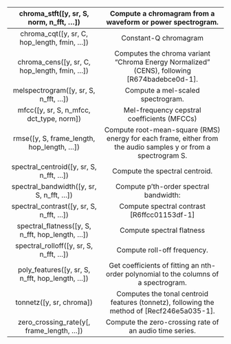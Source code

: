 chroma\_stft([y, sr, S, norm, n\_fft, …]) | Compute a chromagram from a waveform or power spectrogram.
:-----:|:-----:
chroma\_cqt([y, sr, C, hop\_length, fmin, …]) |Constant-Q chromagram
chroma\_cens([y, sr, C, hop\_length, fmin, …]) |Computes the chroma variant “Chroma Energy Normalized” (CENS), following [R674badebce0d-1].
melspectrogram([y, sr, S, n\_fft, …]) |Compute a mel-scaled spectrogram.
mfcc([y, sr, S, n\_mfcc, dct\_type, norm]) |Mel-frequency cepstral coefficients (MFCCs)
rmse([y, S, frame\_length, hop\_length, …]) |Compute root-mean-square (RMS) energy for each frame, either from the audio samples y or from a spectrogram S.
spectral\_centroid([y, sr, S, n\_fft, …]) |Compute the spectral centroid.
spectral\_bandwidth([y, sr, S, n\_fft, …]) |Compute p’th-order spectral bandwidth:
spectral\_contrast([y, sr, S, n\_fft, …]) |Compute spectral contrast [R6ffcc01153df-1]
spectral\_flatness([y, S, n\_fft, hop\_length, …]) |Compute spectral flatness
spectral\_rolloff([y, sr, S, n\_fft, …]) |Compute roll-off frequency.
poly\_features([y, sr, S, n\_fft, hop\_length, …]) |Get coefficients of fitting an nth-order polynomial to the columns of a spectrogram.
tonnetz([y, sr, chroma]) |Computes the tonal centroid features (tonnetz), following the method of [Recf246e5a035-1].
zero\_crossing\_rate(y[, frame\_length, …]) |Compute the zero-crossing rate of an audio time series.

